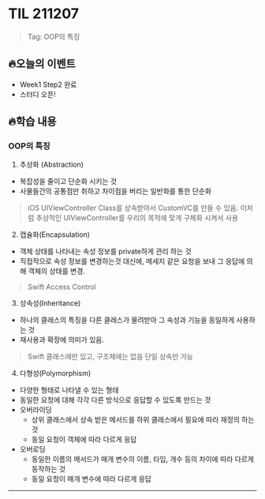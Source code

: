 # TIL 211207 
> Tag: OOP의 특징

## 🔥오늘의 이벤트
- Week1 Step2 완료
- 스터디 오픈!

## 🔥학습 내용
### OOP의 특징
1. 추상화 (Abstraction)
- 복잡성을 줄이고 단순화 시키는 것
- 사물들간의 공통점만 취하고 차이점을 버리는 일반화를 통한 단순화
>  iOS
>  UIViewController Class를 상속받아서 CustomVC를 만들 수 있음.
>  이처럼 추상적인 UIViewController를 우리의 목적에 맞게 구체화 시켜서 사용

2. 캡슐화(Encapsulation)
- 객체 상태를 나타내는 속성 정보를 private하게 관리 하는 것
- 직접적으로 속성 정보를 변경하는것 대신에, 메세지 같은 요청을 보내 그 응답에 의해 객체의 상태를 변경.
> Swift
> Access Control

3. 상속성(Inheritance)
- 하나의 클래스의 특징을 다른 클래스가 물려받아 그 속성과 기능을 동일하게 사용하는 것
- 재사용과 확장에 의미가 있음.
> Swift
> 클래스에만 있고, 구조체에는 없음
> 단일 상속만 가능

4. 다형성(Polymorphism)
- 다양한 형태로 나타낼 수 있는 형태
- 동일한 요청에 대해 각각 다른 방식으로 응답할 수 있도록 만드는 것
- 오버라이딩
	- 상위 클래스에서 상속 받은 메서드를 하위 클래스에서 필요에 따라 재정의 하는 것
	- 동일 요청이 객체에 따라 다르게 응답
- 오버로딩
	- 동일한 이름의 메서드가 매개 변수의 이름, 타입, 개수 등의 차이에 따라 다르게 동작하는 것
	- 동일 요청이 매개 변수에 따라 다르게 응답
---
